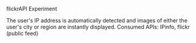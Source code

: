 flickrAPI Experiment 


The user's IP address is automatically detected and images of either the user's city or region are instantly displayed.
Consumed APIs: IPinfo, flickr (public feed)
